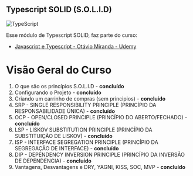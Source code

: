 ## Typescript SOLID (S.O.L.I.D)
<img alt="TypeScript" src="https://img.shields.io/badge/typescript-%23007ACC.svg?&style=for-the-badge&logo=typescript&logoColor=white"/>

Esse módulo de Typescript SOLID, faz parte do curso: 
- [Javascript e Typescript - Otávio Miranda - Udemy](https://github.com/derikbf/Typescript)

# Visão Geral do Curso
  1. O que são os princípios S.O.L.I.D - **concluído**
  2. Configurando o Projeto - **concluído**
  3. Criando um carrinho de compras (sem principios) - **concluído**
  4. SRP - SINGLE RESPONSIBILITY PRINCIPLE (PRINCÍPIO DA RESPONSABILIDADE ÚNICA) - **concluído**
  5. OCP - OPEN/CLOSED PRINCIPLE (PRINCÍPIO DO ABERTO/FECHADO) - **concluído**
  6. LSP - LISKOV SUBSTITUTION PRINCIPLE (PRINCÍPIO DA SUBSTITUIÇÃO DE LISKOV) - **concluído**
  7. ISP - INTERFACE SEGREGATION PRINCIPLE (PRINCÍPIO DA SEGREGAÇÃO DE INTERFACE) - **concluído**
  8. DIP - DEPENDENCY INVERSION PRINCIPLE (PRINCÍPIO DA INVERSÃO DE DEPENDENCIA) - **concluído**
  9. Vantagens, Desvantagens e DRY, YAGNI, KISS, SOC, MVP - **concluído**
